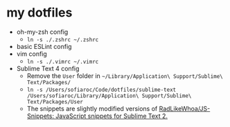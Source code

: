 # my dotfiles

- oh-my-zsh config
	- `ln -s ./.zshrc ~/.zshrc`
- basic ESLint config
- vim config
	- `ln -s ./.vimrc ~/.vimrc`
- Sublime Text 4 config
	- Remove the `User` folder in `~/Library/Application\ Support/Sublime\ Text/Packages/`
	- `ln -s /Users/sofiaroc/Code/dotfiles/sublime-text /Users/sofiaroc/Library/Application\ Support/Sublime\ Text/Packages/User`
	- The snippets are slightly modified versions of [RadLikeWhoa/JS-Snippets: JavaScript snippets for Sublime Text 2.](https://github.com/RadLikeWhoa/JS-Snippets)

